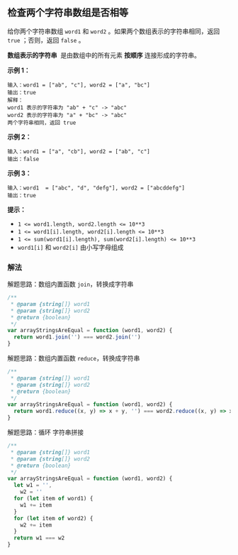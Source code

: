 ## 检查两个字符串数组是否相等

给你两个字符串数组 `word1` 和 `word2` 。如果两个数组表示的字符串相同，返回 `true` ；否则，返回 `false` 。

**数组表示的字符串**  是由数组中的所有元素 **按顺序** 连接形成的字符串。

**示例 1：**

```
输入：word1 = ["ab", "c"], word2 = ["a", "bc"]
输出：true
解释：
word1 表示的字符串为 "ab" + "c" -> "abc"
word2 表示的字符串为 "a" + "bc" -> "abc"
两个字符串相同，返回 true
```

**示例 2：**

```
输入：word1 = ["a", "cb"], word2 = ["ab", "c"]
输出：false
```

**示例 3：**

```
输入：word1  = ["abc", "d", "defg"], word2 = ["abcddefg"]
输出：true
```

**提示：**

- `1 <= word1.length, word2.length <= 10**3`
- `1 <= word1[i].length, word2[i].length <= 10**3`
- `1 <= sum(word1[i].length), sum(word2[i].length) <= 10**3`
- `word1[i]` 和 `word2[i]` 由小写字母组成

### 解法

解题思路：数组内置函数 `join`，转换成字符串

```js
/**
 * @param {string[]} word1
 * @param {string[]} word2
 * @return {boolean}
 */
var arrayStringsAreEqual = function (word1, word2) {
  return word1.join('') === word2.join('')
}
```

解题思路：数组内置函数 `reduce`，转换成字符串

```js
/**
 * @param {string[]} word1
 * @param {string[]} word2
 * @return {boolean}
 */
var arrayStringsAreEqual = function (word1, word2) {
  return word1.reduce((x, y) => x + y, '') === word2.reduce((x, y) => x + y, '')
}
```

解题思路：循环 字符串拼接

```js
/**
 * @param {string[]} word1
 * @param {string[]} word2
 * @return {boolean}
 */
var arrayStringsAreEqual = function (word1, word2) {
  let w1 = '',
    w2 = ''
  for (let item of word1) {
    w1 += item
  }
  for (let item of word2) {
    w2 += item
  }
  return w1 === w2
}
```
